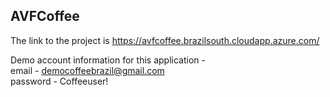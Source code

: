## AVFCoffee
The link to the project is https://avfcoffee.brazilsouth.cloudapp.azure.com/

Demo account information for this application - <br />
email - democoffeebrazil@gmail.com <br />
password - Coffeeuser!
